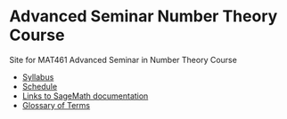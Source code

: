 # Advanced Seminar Number Theory Course

Site for MAT461 Advanced Seminar in Number Theory Course

- [Syllabus](syllabus.md)
- [Schedule](schedule.md)
- [Links to SageMath documentation](sageMathLinks.md)
- [Glossary of Terms](glossary.md)
